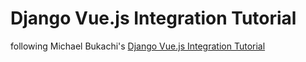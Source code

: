# Django Vue.js Integration Tutorial

following Michael Bukachi's [Django Vue.js Integration Tutorial](https://github.com/michaelbukachi/django-vuejs-tutorial/wiki/Django-Vue.js-Integration-Tutorial)
